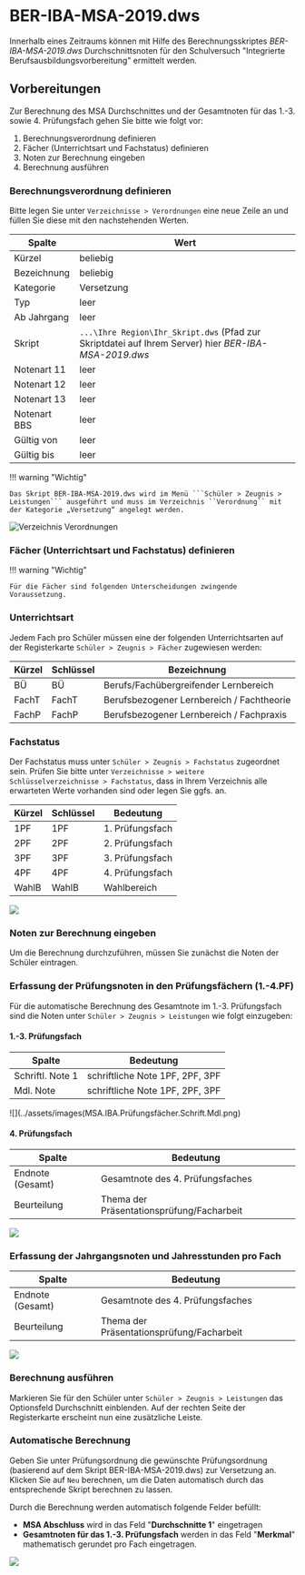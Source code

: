 # BER-IBA-MSA-2019.dws

Innerhalb eines Zeitraums können mit Hilfe des Berechnungsskriptes _BER-IBA-MSA-2019.dws_
Durchschnittsnoten für den Schulversuch "Integrierte Berufsausbildungsvorbereitung" ermittelt werden. 

## Vorbereitungen

Zur Berechnung des MSA Durchschnittes und der Gesamtnoten für das 1.-3. sowie 4. Prüfungsfach gehen Sie bitte wie folgt vor:

1. Berechnungsverordnung definieren
2. Fächer (Unterrichtsart und Fachstatus) definieren
3. Noten zur Berechnung eingeben
4. Berechnung ausführen

### Berechnungsverordnung definieren

Bitte legen Sie unter ```Verzeichnisse > Verordnungen``` eine neue Zeile an und füllen Sie diese mit den nachstehenden Werten. 


| Spalte       | Wert                                     |
|--------------|------------------------------------------|
| Kürzel       | beliebig                                 |
| Bezeichnung  | beliebig                                 |
| Kategorie    | Versetzung                               |
| Typ          | leer                                     |
| Ab Jahrgang  | leer                                     |
| Skript       | ```...\Ihre Region\Ihr_Skript.dws``` (Pfad zur Skriptdatei auf Ihrem Server) hier _BER-IBA-MSA-2019.dws_ |
| Notenart 11  | leer                                     |
| Notenart 12  | leer                                     |
| Notenart 13  | leer                                     |
| Notenart BBS | leer                                     |
| Gültig von   | leer                                     |
| Gültig bis   | leer                                     |

!!! warning "Wichtig"

    Das Skript BER-IBA-MSA-2019.dws wird im Menü ```Schüler > Zeugnis > Leistungen``` ausgeführt und muss im Verzeichnis ``Verordnung`` mit der Kategorie „Versetzung“ angelegt werden.

![Verzeichnis Verordnungen](/assets/images/Durchschnitt/MSA.IBA.png)

### Fächer (Unterrichtsart und Fachstatus) definieren

!!! warning "Wichtig"

    Für die Fächer sind folgenden Unterscheidungen zwingende Voraussetzung.

### Unterrichtsart

Jedem Fach pro Schüler müssen eine der folgenden Unterrichtsarten auf der Registerkarte ``Schüler > Zeugnis > Fächer`` zugewiesen werden:

|Kürzel |Schlüssel|Bezeichnung|
|--|--|--|
|BÜ|BÜ |Berufs/Fachübergreifender Lernbereich|
|FachT| FachT |Berufsbezogener Lernbereich / Fachtheorie|
|FachP| FachP |Berufsbezogener Lernbereich / Fachpraxis|

### Fachstatus

Der Fachstatus muss unter ``Schüler > Zeugnis > Fachstatus`` zugeordnet sein.
Prüfen Sie bitte unter ```Verzeichnisse > weitere Schlüsselverzeichnisse > Fachstatus```,  dass in Ihrem Verzeichnis alle erwarteten Werte vorhanden sind oder legen Sie ggfs. an.

| Kürzel | Schlüssel | Bedeutung       |
|--------|-----------|-----------------|
| 1PF    | 1PF       | 1. Prüfungsfach |
| 2PF    | 2PF       | 2. Prüfungsfach |
| 3PF    | 3PF       | 3. Prüfungsfach |
| 4PF    | 4PF       | 4. Prüfungsfach |
| WahlB  | WahlB     | Wahlbereich     |


![](/assets/images/MSA.IBA.Prüfungsfächer.png)

### Noten zur Berechnung eingeben

Um die Berechnung durchzuführen, müssen Sie zunächst die Noten der Schüler eintragen.

### Erfassung der Prüfungsnoten in den Prüfungsfächern (1.-4.PF)

Für die automatische Berechnung des Gesamtnote im 1.-3. Prüfungsfach sind die Noten unter  ``Schüler > Zeugnis > Leistungen`` wie folgt einzugeben:

#### 1.-3. Prüfungsfach

| Spalte           | Bedeutung                       |
|------------------|---------------------------------|
| Schriftl. Note 1 | schriftliche Note 1PF, 2PF, 3PF |
| Mdl. Note        | schriftliche Note 1PF, 2PF, 3PF |

![](../assets/images(MSA.IBA.Prüfungsfächer.Schrift.Mdl.png)

#### 4. Prüfungsfach

| Spalte           | Bedeutung                                |
|------------------|------------------------------------------|
| Endnote (Gesamt) | Gesamtnote des 4. Prüfungsfaches         |
| Beurteilung      | Thema der Präsentationsprüfung/Facharbeit |


![](/assets/images/MSA.IBA.4.PF.png)

### Erfassung der Jahrgangsnoten und Jahresstunden pro Fach

| Spalte           | Bedeutung                                |
|------------------|------------------------------------------|
| Endnote (Gesamt) | Gesamtnote des 4. Prüfungsfaches         |
| Beurteilung      | Thema der Präsentationsprüfung/Facharbeit |

![](/assets/images/MSA.IBA.Jahresnoten.png)

### Berechnung ausführen

Markieren Sie für den Schüler unter ``Schüler > Zeugnis > Leistungen`` das Optionsfeld Durchschnitt einblenden. Auf der rechten Seite der Registerkarte erscheint nun eine zusätzliche Leiste.

### Automatische Berechnung

Geben Sie unter Prüfungsordnung die gewünschte Prüfungsordnung (basierend auf dem Skript BER-IBA-MSA-2019.dws) zur Versetzung an. Klicken Sie auf ``Neu`` berechnen, um die Daten automatisch durch das entsprechende Skript berechnen zu lassen.

Durch die Berechnung werden automatisch folgende Felder befüllt:

* **MSA Abschluss** wird in das Feld "**Durchschnitte 1**" eingetragen
* **Gesamtnoten für das 1.-3. Prüfungsfach** werden in das Feld "**Merkmal**" mathematisch gerundet pro Fach eingetragen.

![](/assets/images/MSA.IBA.Durchschnitt.png)
